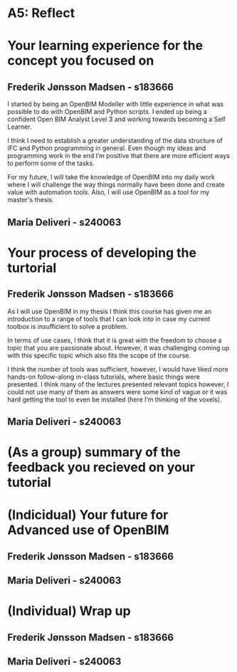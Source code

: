 # A5: Reflect
# Your learning experience for the concept you focused on
## Frederik Jønsson Madsen - s183666
I started by being an OpenBIM Modeller with little experience in what was 
possible to do with OpenBIM and Python scripts. I ended up being a confident 
Open BIM Analyst Level 3 and working towards becoming a Self Learner.

I think I need to establish a greater understanding of the data structure of 
IFC and Python programming in general. Even though my ideas and programming 
work in the end I’m positive that there are more efficient ways to perform 
some of the tasks. 

For my future, I will take the knowledge of OpenBIM into my daily work where 
I will challenge the way things normally have been done and create value with
 automation tools. Also, I will use OpenBIM as a tool for my master's thesis.


## Maria Deliveri - s240063









# Your process of developing the turtorial
## Frederik Jønsson Madsen - s183666
As I will use OpenBIM in my thesis I think this course has given me an
 introduction to a range of tools that I can look into in case my current
  toolbox is insufficient to solve a problem.
  
In terms of use cases, I think that it is great with the freedom to choose a
 topic that you are passionate about. However, it was challenging coming up
  with this specific topic which also fits the scope of the course. 
  
I think the number of tools was sufficient, however, I would have liked more 
hands-on follow-along in-class tutorials, where basic things were presented.
 I think many of the lectures presented relevant topics however, I could not
  use many of them as answers were some kind of vague or it was hard getting
   the tool to even be installed (here I’m thinking of the voxels).



## Maria Deliveri - s240063






# (As a group) summary of the feedback you recieved on your tutorial




# (Indicidual) Your future for Advanced use of OpenBIM

## Frederik Jønsson Madsen - s183666



## Maria Deliveri - s240063





# (Individual) Wrap up
## Frederik Jønsson Madsen - s183666



## Maria Deliveri - s240063









